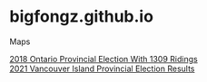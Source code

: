 # bigfongz.github.io


Maps

<a href="Ontario 1309 Ridings 2018/index.html">2018 Ontario Provincial Election With 1309 Ridings</a>
<br>
<a href="2021 Vancouver Island Provincial Election/index.html">2021 Vancouver Island Provincial Election Results</a>
<br>
